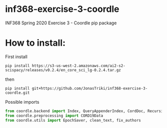 # inf368-exercise-3-coordle
INF368 Spring 2020 Exercise 3 - Coordle pip package

# How to install:
First install

```
pip install https://s3-us-west-2.amazonaws.com/ai2-s2-scispacy/releases/v0.2.4/en_core_sci_lg-0.2.4.tar.gz
```

then 
```
pip install git+https://github.com/JonasTriki/inf368-exercise-3-coordle.git
```

Possible imports
```python
from coordle.backend import Index, QueryAppenderIndex, CordDoc, RecursiveDescentParser
from coordle.preprocessing import CORD19Data
from coordle.utils import EpochSaver, clean_text, fix_authors
```
